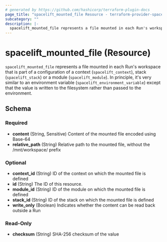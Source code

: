```yaml
---
# generated by https://github.com/hashicorp/terraform-plugin-docs
page_title: "spacelift_mounted_file Resource - terraform-provider-spacelift"
subcategory: ""
description: |-
  spacelift_mounted_file represents a file mounted in each Run's workspace that is part of a configuration of a context (spacelift_context), stack (spacelift_stack) or a module (spacelift_module). In principle, it's very similar to an environment variable (spacelift_environment_variable) except that the value is written to the filesystem rather than passed to the environment.
---
```


# spacelift_mounted_file (Resource)

`spacelift_mounted_file` represents a file mounted in each Run's workspace that is part of a configuration of a context (`spacelift_context`), stack (`spacelift_stack`) or a module (`spacelift_module`). In principle, it's very similar to an environment variable (`spacelift_environment_variable`) except that the value is written to the filesystem rather than passed to the environment.



<!-- schema generated by tfplugindocs -->
## Schema

### Required

- **content** (String, Sensitive) Content of the mounted file encoded using Base-64
- **relative_path** (String) Relative path to the mounted file, without the /mnt/workspace/ prefix

### Optional

- **context_id** (String) ID of the context on which the mounted file is defined
- **id** (String) The ID of this resource.
- **module_id** (String) ID of the module on which the mounted file is defined
- **stack_id** (String) ID of the stack on which the mounted file is defined
- **write_only** (Boolean) Indicates whether the content can be read back outside a Run

### Read-Only

- **checksum** (String) SHA-256 checksum of the value


